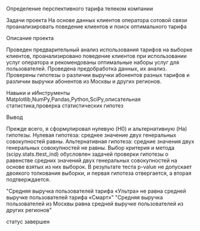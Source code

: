 Определение перспективного тарифа телеком компании

Задачи проекта 
На основе данных клиентов оператора сотовой связи проанализировать поведение клиентов и поиск оптимального тарифа

Описание проекта

Проведен предварительный анализ использования тарифов на выборке клиентов,
проанализировано поведение клиентов при использовании услуг оператора и
рекомендованы оптимальные наборы услуг для пользователей. Проведена предобработка
данных, их анализ. Проверены гипотезы о различии выручки абонентов разных тарифов и
различии выручки абонентов из Москвы и других регионов.

Навыки и иИнструменты
Matplotlib,NumPy,Pandas,Python,SciPy,описательная статистика,проверка статистических гипотез

Вывод

Прежде всего, я сформулировал нулевую (H0) и альтернативную (Ha) гипотезы.
Нулевая гипотеза: среднее значение двух генеральных совокупностей равны. Альтернативная гипотеза: средние значения двух генеральных совокупностей не равны.
Выбор критерия и метода (scipy.stats.ttest_ind) обусловлен задачей проверки гипотезы о равенстве средних значений двух генеральных совокупностей на основе взятых из них выборок.
В результате теста p-value не допускает двоякого толкования выборки, и первая гипотеза отвергается, а вторая подтверждается.

"Средняя выручка пользователей тарифа «Ультра» не равна средней выручке пользователей тарифа «Смарт»"
"Средняя выручка пользователей из Москвы равна средней выручке пользователей из других регионов"



статус
завершен